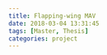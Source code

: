 ```yaml
---
title: Flapping-wing MAV
date: 2018-03-04 13:31:45
tags: [Master, Thesis]
categories: project
---
```

